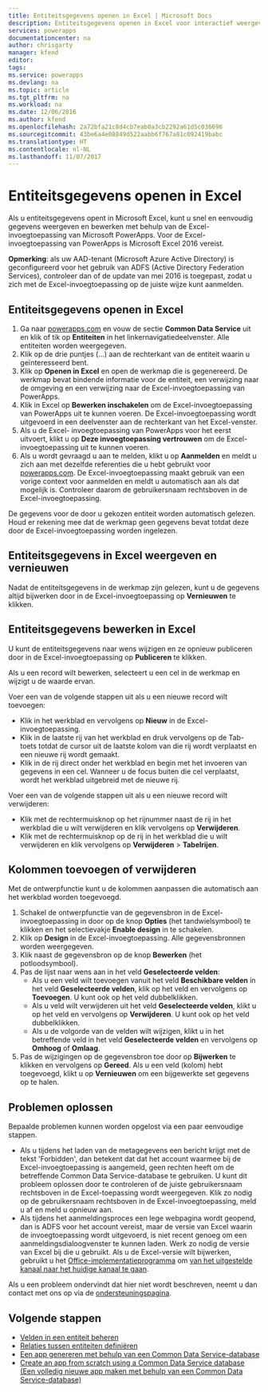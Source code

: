 ```yaml
---
title: Entiteitsgegevens openen in Excel | Microsoft Docs
description: Entiteitsgegevens openen in Excel voor interactief weergeven en bewerken.
services: powerapps
documentationcenter: na
author: chrisgarty
manager: kfend
editor: 
tags: 
ms.service: powerapps
ms.devlang: na
ms.topic: article
ms.tgt_pltfrm: na
ms.workload: na
ms.date: 12/06/2016
ms.author: kfend
ms.openlocfilehash: 2a72bfa21c8d4cb7eab0a3cb2292a61d5c036696
ms.sourcegitcommit: 43be6a4e08849d522aabb6f767a81c092419babc
ms.translationtype: HT
ms.contentlocale: nl-NL
ms.lasthandoff: 11/07/2017
---
```

# <a name="open-entity-data-in-excel"></a>Entiteitsgegevens openen in Excel
Als u entiteitsgegevens opent in Microsoft Excel, kunt u snel en eenvoudig gegevens weergeven en bewerken met behulp van de Excel-invoegtoepassing van Microsoft PowerApps. Voor de Excel-invoegtoepassing van PowerApps is Microsoft Excel 2016 vereist.

**Opmerking**: als uw AAD-tenant (Microsoft Azure Active Directory) is geconfigureerd voor het gebruik van ADFS (Active Directory Federation Services), controleer dan of de update van mei 2016 is toegepast, zodat u zich met de Excel-invoegtoepassing op de juiste wijze kunt aanmelden.

## <a name="open-entity-data-in-excel"></a>Entiteitsgegevens openen in Excel
1. Ga naar [powerapps.com](https://web.powerapps.com) en vouw de sectie **Common Data Service** uit en klik of tik op **Entiteiten** in het linkernavigatiedeelvenster. Alle entiteiten worden weergegeven.
2. Klik op de drie puntjes (...) aan de rechterkant van de entiteit waarin u geïnteresseerd bent.
3. Klik op **Openen in Excel** en open de werkmap die is gegenereerd. De werkmap bevat bindende informatie voor de entiteit, een verwijzing naar de omgeving en een verwijzing naar de Excel-invoegtoepassing van PowerApps.  
4. Klik in Excel op **Bewerken inschakelen** om de Excel-invoegtoepassing van PowerApps uit te kunnen voeren. De Excel-invoegtoepassing wordt uitgevoerd in een deelvenster aan de rechterkant van het Excel-venster.
5. Als u de Excel- invoegtoepassing van PowerApps voor het eerst uitvoert, klikt u op **Deze invoegtoepassing vertrouwen** om de Excel-invoegtoepassing uit te kunnen voeren.
6. Als u wordt gevraagd u aan te melden, klikt u op **Aanmelden** en meldt u zich aan met dezelfde referenties die u hebt gebruikt voor [powerapps.com](https://web.powerapps.com). De Excel-invoegtoepassing maakt gebruik van een vorige context voor aanmelden en meldt u automatisch aan als dat mogelijk is. Controleer daarom de gebruikersnaam rechtsboven in de Excel-invoegtoepassing.

De gegevens voor de door u gekozen entiteit worden automatisch gelezen. Houd er rekening mee dat de werkmap geen gegevens bevat totdat deze door de Excel-invoegtoepassing worden ingelezen.

## <a name="view-and-refresh-entity-data-in-excel"></a>Entiteitsgegevens in Excel weergeven en vernieuwen
Nadat de entiteitsgegevens in de werkmap zijn gelezen, kunt u de gegevens altijd bijwerken door in de Excel-invoegtoepassing op **Vernieuwen** te klikken.

## <a name="edit-entity-data-in-excel"></a>Entiteitsgegevens bewerken in Excel
U kunt de entiteitsgegevens naar wens wijzigen en ze opnieuw publiceren door in de Excel-invoegtoepassing op **Publiceren** te klikken.

Als u een record wilt bewerken, selecteert u een cel in de werkmap en wijzigt u de waarde ervan.

Voer een van de volgende stappen uit als u een nieuwe record wilt toevoegen:

* Klik in het werkblad en vervolgens op **Nieuw** in de Excel-invoegtoepassing.
* Klik in de laatste rij van het werkblad en druk vervolgens op de Tab-toets totdat de cursor uit de laatste kolom van die rij wordt verplaatst en een nieuwe rij wordt gemaakt.
* Klik in de rij direct onder het werkblad en begin met het invoeren van gegevens in een cel. Wanneer u de focus buiten die cel verplaatst, wordt het werkblad uitgebreid met de nieuwe rij.

Voer een van de volgende stappen uit als u een nieuwe record wilt verwijderen:

* Klik met de rechtermuisknop op het rijnummer naast de rij in het werkblad die u wilt verwijderen en klik vervolgens op **Verwijderen**.
* Klik met de rechtermuisknop op de rij in het werkblad die u wilt verwijderen en klik vervolgens op **Verwijderen** > **Tabelrijen**.

## <a name="add-or-remove-columns"></a>Kolommen toevoegen of verwijderen
Met de ontwerpfunctie kunt u de kolommen aanpassen die automatisch aan het werkblad worden toegevoegd.

1. Schakel de ontwerpfunctie van de gegevensbron in de Excel-invoegtoepassing in door op de knop **Opties** (het tandwielsymbool) te klikken en het selectievakje **Enable design** in te schakelen.
2. Klik op **Design** in de Excel-invoegtoepassing. Alle gegevensbronnen worden weergegeven.
3. Klik naast de gegevensbron op de knop **Bewerken** (het potloodsymbool).
4. Pas de lijst naar wens aan in het veld **Geselecteerde velden**:
   * Als u een veld wilt toevoegen vanuit het veld **Beschikbare velden** in het veld **Geselecteerde velden**, klik op het veld en vervolgens op **Toevoegen**. U kunt ook op het veld dubbelklikken.
   * Als u veld wilt verwijderen uit het veld **Geselecteerde velden**, klikt u op het veld en vervolgens op **Verwijderen**. U kunt ook op het veld dubbelklikken.
   * Als u de volgorde van de velden wilt wijzigen, klikt u in het betreffende veld in het veld **Geselecteerde velden** en vervolgens op **Omhoog** of **Omlaag**.
5. Pas de wijzigingen op de gegevensbron toe door op **Bijwerken** te klikken en vervolgens op **Gereed**. Als u een veld (kolom) hebt toegevoegd, klikt u op **Vernieuwen** om een bijgewerkte set gegevens op te halen.

## <a name="troubleshooting"></a>Problemen oplossen
Bepaalde problemen kunnen worden opgelost via een paar eenvoudige stappen.

* Als u tijdens het laden van de metagegevens een bericht krijgt met de tekst 'Forbidden', dan betekent dat dat het account waarmee bij de Excel-invoegtoepassing is aangemeld, geen rechten heeft om de betreffende Common Data Service-database te gebruiken. U kunt dit probleem oplossen door te controleren of de juiste gebruikersnaam rechtsboven in de Excel-toepassing wordt weergegeven. Klik zo nodig op de gebruikersnaam rechtsboven in de Excel-invoegtoepassing, meld u af en meld u opnieuw aan.
* Als tijdens het aanmeldingsproces een lege webpagina wordt geopend, dan is ADFS voor het account vereist, maar de versie van Excel waarin de invoegtoepassing wordt uitgevoerd, is niet recent genoeg om een aanmeldingsdialoogvenster te kunnen laden. Werk zo nodig de versie van Excel bij die u gebruikt. Als u de Excel-versie wilt bijwerken, gebruikt u het [Office-implementatieprogramma](https://technet.microsoft.com/library/jj219422.aspx) om [van het uitgestelde kanaal naar het huidige kanaal te gaan](https://technet.microsoft.com/library/mt455210.aspx).

Als u een probleem ondervindt dat hier niet wordt beschreven, neemt u dan contact met ons op via de [ondersteuningspagina](https://powerapps.microsoft.com/support/).

## <a name="next-steps"></a>Volgende stappen
* [Velden in een entiteit beheren](data-platform-manage-fields.md)
* [Relaties tussen entiteiten definiëren](data-platform-entity-lookup.md)
* [Een app genereren met behulp van een Common Data Service-database](data-platform-create-app.md)
* [Create an app from scratch using a Common Data Service database (Een volledig nieuwe app maken met behulp van een Common Data Service-database)](data-platform-create-app-scratch.md)

